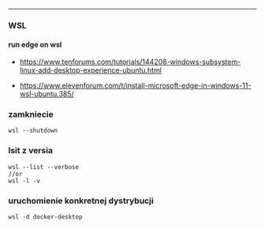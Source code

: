 ***
### WSL 
#### run edge on wsl
* https://www.tenforums.com/tutorials/144208-windows-subsystem-linux-add-desktop-experience-ubuntu.html
 
* https://www.elevenforum.com/t/install-microsoft-edge-in-windows-11-wsl-ubuntu.385/

### zamkniecie
    wsl --shutdown

### lsit z versia
    wsl --list --verbose
    //or
    wsl -l -v

### uruchomienie konkretnej dystrybucji 
    wsl -d docker-desktop

